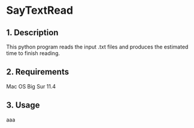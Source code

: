 # SayTextRead
## 1. Description
This python program reads the input .txt files and produces the estimated time to finish reading.


## 2. Requirements
Mac OS Big Sur 11.4

## 3. Usage
aaa
